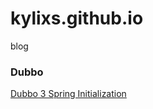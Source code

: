 # kylixs.github.io
blog

### Dubbo
[Dubbo 3 Spring Initialization](dubbo3/dubbo3-spring-initialization.md)
